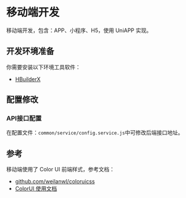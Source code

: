 # 移动端开发

移动端开发，包含：APP、小程序、H5，使用 UniAPP 实现。

## 开发环境准备

你需要安装以下环境工具软件：

- [HBuilderX](https://www.dcloud.io/hbuilderx.html)

## 配置修改

### API接口配置

在配置文件：```common/service/config.service.js```中可修改后端接口地址。

## 参考

移动端使用了 Color UI 前端样式，参考文档：

- [github.com/weilanwl/coloruicss](https://github.com/weilanwl/coloruicss)
- [ColorUI 使用文档](https://miren.lovemi.ren/colorui-document/pages/base/)
